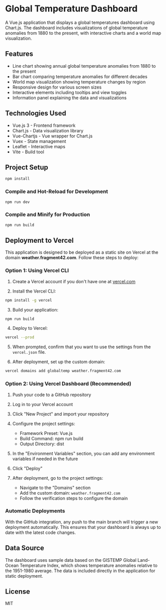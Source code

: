 # Global Temperature Dashboard

A Vue.js application that displays a global temperatures dashboard using Chart.js. The dashboard includes visualizations of global temperature anomalies from 1880 to the present, with interactive charts and a world map visualization.

## Features

- Line chart showing annual global temperature anomalies from 1880 to the present
- Bar chart comparing temperature anomalies for different decades
- World map visualization showing temperature changes by region
- Responsive design for various screen sizes
- Interactive elements including tooltips and view toggles
- Information panel explaining the data and visualizations

## Technologies Used

- Vue.js 3 - Frontend framework
- Chart.js - Data visualization library
- Vue-Chartjs - Vue wrapper for Chart.js
- Vuex - State management
- Leaflet - Interactive maps
- Vite - Build tool

## Project Setup

```sh
npm install
```

### Compile and Hot-Reload for Development

```sh
npm run dev
```

### Compile and Minify for Production

```sh
npm run build
```

## Deployment to Vercel

This application is designed to be deployed as a static site on Vercel at the domain **weather.fragment42.com**. Follow these steps to deploy:

### Option 1: Using Vercel CLI

1. Create a Vercel account if you don't have one at [vercel.com](https://vercel.com)

2. Install the Vercel CLI:

```sh
npm install -g vercel
```

3. Build your application:

```sh
npm run build
```

4. Deploy to Vercel:

```sh
vercel --prod
```

5. When prompted, confirm that you want to use the settings from the `vercel.json` file.

6. After deployment, set up the custom domain:

```sh
vercel domains add globaltemp weather.fragment42.com
```

### Option 2: Using Vercel Dashboard (Recommended)

1. Push your code to a GitHub repository

2. Log in to your Vercel account

3. Click "New Project" and import your repository

4. Configure the project settings:
   - Framework Preset: Vue.js
   - Build Command: npm run build
   - Output Directory: dist

5. In the "Environment Variables" section, you can add any environment variables if needed in the future

6. Click "Deploy"

7. After deployment, go to the project settings:
   - Navigate to the "Domains" section
   - Add the custom domain: `weather.fragment42.com`
   - Follow the verification steps to configure the domain

### Automatic Deployments

With the GitHub integration, any push to the main branch will trigger a new deployment automatically. This ensures that your dashboard is always up to date with the latest code changes.

## Data Source

The dashboard uses sample data based on the GISTEMP Global Land-Ocean Temperature Index, which shows temperature anomalies relative to the 1951-1980 average. The data is included directly in the application for static deployment.

## License

MIT
